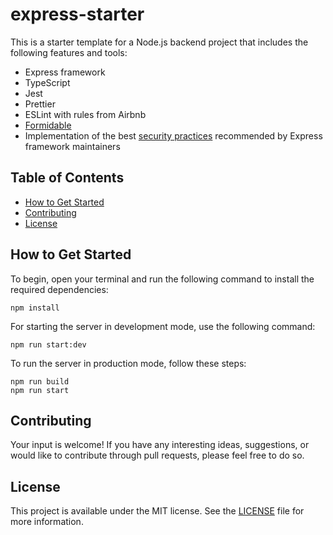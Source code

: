 # express-starter

This is a starter template for a Node.js backend project that includes the following features and tools:

* Express framework
* TypeScript
* Jest
* Prettier
* ESLint with rules from Airbnb
* [Formidable](https://github.com/node-formidable/formidable)
* Implementation of the best [security practices](https://expressjs.com/en/advanced/best-practice-security.html) recommended by Express framework maintainers

## Table of Contents
- [How to Get Started](#how-to-get-started)
- [Contributing](#contributing)
- [License](#license)

## How to Get Started

To begin, open your terminal and run the following command to install the required dependencies:

```
npm install
```

For starting the server in development mode, use the following command:

```
npm run start:dev
```

To run the server in production mode, follow these steps:

```
npm run build
npm run start
```

## Contributing

Your input is welcome! If you have any interesting ideas, suggestions, or would like to contribute through pull requests, please feel free to do so.

## License

This project is available under the MIT license. See the [LICENSE](./LICENSE) file for more information.
